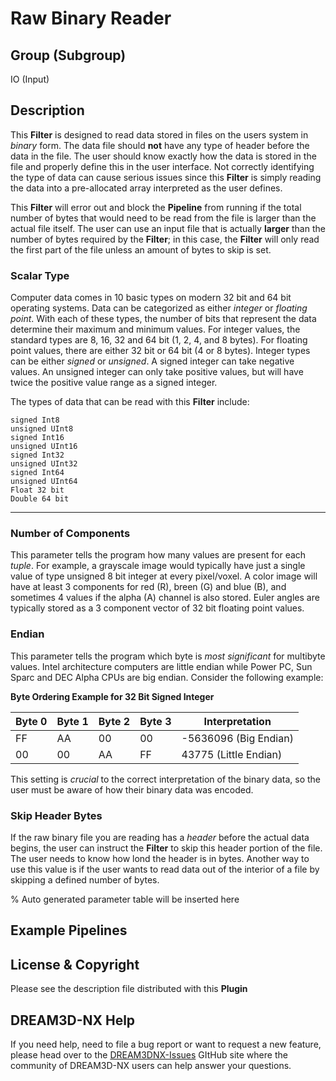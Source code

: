 # Raw Binary Reader

## Group (Subgroup)

IO (Input)

## Description

This **Filter** is designed to read data stored in files on the users system in *binary* form. The data file should **not** have any type of header before the data in the file. The user should know exactly how the data is stored in the file and properly define this in the user interface. Not correctly identifying the type of data can cause serious issues since this **Filter**  is simply reading the data into a pre-allocated array interpreted as the user defines.

This **Filter**  will error out and block the **Pipeline** from running if the total number of bytes that would need to be read from the file is larger than the actual file itself. The user can use an input file that is actually **larger** than the number of bytes required by the **Filter**; in this case, the **Filter**  will only read the first part of the file unless an amount of bytes to skip is set.

### Scalar Type

Computer data comes in 10 basic types on modern 32 bit and 64 bit operating systems. Data can be categorized as either *integer* or *floating point*. With each of these types, the number of bits that represent the data determine their maximum and minimum values. For integer values, the standard types are 8, 16, 32 and 64 bit (1, 2, 4, and 8 bytes). For floating point values, there are either 32 bit or 64 bit (4 or 8 bytes). Integer types can be either *signed* or *unsigned*. A signed integer can take negative values. An unsigned integer can only take positive values, but will have twice the positive value range as a signed integer.

The types of data that can be read with this **Filter** include:

    signed Int8
    unsigned UInt8
    signed Int16
    unsigned UInt16
    signed Int32
    unsigned UInt32
    signed Int64
    unsigned UInt64
    Float 32 bit
    Double 64 bit

---

### Number of Components

This parameter tells the program how many values are present for each *tuple*. For example, a grayscale image would typically have just a single value of type unsigned 8 bit integer at every pixel/voxel. A color image will have at least 3 components for red (R), breen (G) and blue (B), and sometimes 4 values if the alpha (A) channel is also stored. Euler angles are typically stored as a 3 component vector of 32 bit floating point values.

### Endian

This parameter tells the program which byte is *most significant* for multibyte values. Intel architecture computers are little endian while Power PC, Sun Sparc and DEC Alpha CPUs are big endian. Consider the following example:

**Byte Ordering Example for 32 Bit Signed Integer**

| Byte 0 | Byte 1 | Byte 2 | Byte 3 | Interpretation |
|---|---|---|---|----------------|
| FF | AA | 00 | 00 | -5636096 (Big Endian) |
| 00 | 00 | AA | FF | 43775 (Little Endian) |

This setting is *crucial* to the correct interpretation of the binary data, so the user must be aware of how their binary data was encoded.

### Skip Header Bytes

If the raw binary file you are reading has a *header* before the actual data begins, the user can instruct the **Filter** to skip this header portion of the file. The user needs to know how lond the header is in bytes. Another way to use this value is if the user wants to read data out of the interior of a file by skipping a defined number of bytes.

% Auto generated parameter table will be inserted here

## Example Pipelines

## License & Copyright

Please see the description file distributed with this **Plugin**

## DREAM3D-NX Help

If you need help, need to file a bug report or want to request a new feature, please head over to the [DREAM3DNX-Issues](https://github.com/BlueQuartzSoftware/DREAM3DNX-Issues/discussions) GItHub site where the community of DREAM3D-NX users can help answer your questions.
